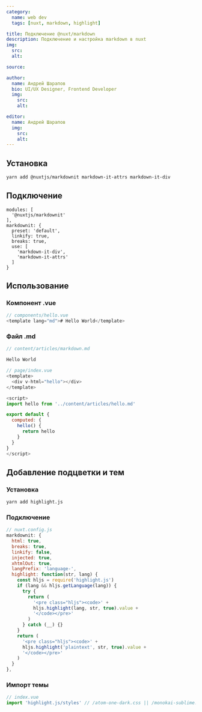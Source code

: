 ```yaml
---
category:
  name: web dev
  tags: [nuxt, markdown, highlight]

title: Подключение @nuxt/markdown
description: Подключение и настройка markdown в nuxt
img:
  src:
  alt:

source:

author:
  name: Андрей Шарапов
  bio: UI/UX Designer, Frontend Developer
  img:
    src:
    alt:

editor:
  name: Андрей Шарапов
  img:
    src:
    alt:
---
```


## Установка

```bash
yarn add @nuxtjs/markdownit markdown-it-attrs markdown-it-div
```

## Подключение

```js[nuxt.config.js]
modules: [
  '@nuxtjs/markdownit'
],
markdownit: {
  preset: 'default',
  linkify: true,
  breaks: true,
  use: [
    'markdown-it-div',
    'markdown-it-attrs'
  ]
}
```

## Использование

### Компонент .vue

```js
// components/hello.vue
<template lang="md"># Hello World</template>
```

### Файл .md

```js
// content/articles/markdown.md

Hello World

// page/index.vue
<template>
  <div v-html="hello"></div>
</template>

<script>
import hello from '../content/articles/hello.md'

export default {
  computed: {
    hello() {
      return hello
    }
  }
}
</script>
```

## Добавление подцветки и тем

### Установка

```bash
yarn add highlight.js
```

### Подключение

```js
// nuxt.config.js
markdownit: {
  html: true,
  breaks: true,
  linkify: false,
  injected: true,
  xhtmlOut: true,
  langPrefix: 'language-',
  highlight: function(str, lang) {
    const hljs = require('highlight.js')
    if (lang && hljs.getLanguage(lang)) {
      try {
        return (
          '<pre class="hljs"><code>' +
          hljs.highlight(lang, str, true).value +
          '</code></pre>'
        )
      } catch (__) {}
    }
    return (
      '<pre class="hljs"><code>' +
      hljs.highlight('plaintext', str, true).value +
      '</code></pre>'
    )
  }
},
```

### Импорт темы

```js
// index.vue
import 'highlight.js/styles' // /atom-one-dark.css || /monokai-sublime.css || /github.css
```
